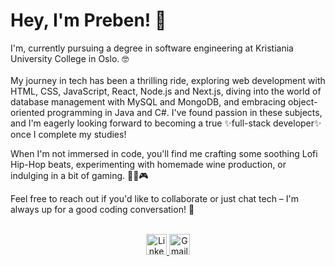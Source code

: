 
# Hey, I'm Preben! 👋
I'm, currently pursuing a degree in software engineering at Kristiania University College in Oslo. 🤓
<br>
<br>
My journey in tech has been a thrilling ride, exploring web development with HTML, CSS, JavaScript, React, Node.js and Next.js, diving into the world of database management with MySQL and MongoDB, and embracing object-oriented programming in Java and C#. I've found passion in these subjects, and I'm eagerly looking forward to becoming a true ✨full-stack developer✨ once I complete my studies!

When I'm not immersed in code, you'll find me crafting some soothing Lofi Hip-Hop beats, experimenting with homemade wine production, or indulging in a bit of gaming. 🎸🍷🎮

Feel free to reach out if you'd like to collaborate or just chat tech – I'm always up for a good coding conversation! 🚀
<br>
<br>
<div id="badges" align="Center" >
  <a href="https://www.linkedin.com/in/prebenohre/">
    <img height="33rem" src="https://img.shields.io/badge/LinkedIn-blue?style=for-the-badge&logo=linkedin&logoColor=white" alt="LinkedIn Badge"/>
  </a>
  <a href="mailto:prebenohre@gmail.com">
    <img height="33rem" src="https://img.shields.io/badge/Gmail-D14836?style=for-the-badge&logo=gmail&logoColor=white" alt="Gmail Badge"/>
  </a>
</div>


<!--
**prebenohre/prebenohre** is a ✨ _special_ ✨ repository because its `README.md` (this file) appears on your GitHub profile.

Here are some ideas to get you started:

- 🔭 I’m currently working on ...
- 🌱 I’m currently learning ...
- 👯 I’m looking to collaborate on ...
- 🤔 I’m looking for help with ...
- 💬 Ask me about ...
- 📫 How to reach me: ...
- 😄 Pronouns: ...
- ⚡ Fun fact: ...
-->
